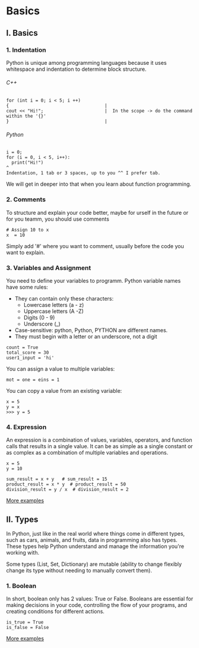 # Basics

## I. Basics
### 1. Indentation
Python is unique among programming languages because it uses whitespace and indentation to determine block structure.
###### C++
```
for (int i = 0; i < 5; i ++)
{                                    |
cout << "Hi!";                       |  In the scope -> do the command within the '{}'
}                                    |      
```
###### Python
```
i = 0;
for (i = 0, i < 5, i++):
  print("Hi!")
^
Indentation, 1 tab or 3 spaces, up to you ^^ I prefer tab.
```
We will get in deeper into that when you learn about function programming.

### 2. Comments
To structure and explain your code better, maybe for urself in the future or for you teamm, you should use comments
```
# Assign 10 to x
x  = 10
```
Simply add '#' where you want to comment, usually before the code you want to explain.

### 3. Variables and Assignment
You need to define your variables to programm.
Python variable names have some rules:
-  They can contain only these characters:
    - Lowercase letters (a - z) 
    - Uppercase letters (A -Z)
    - Digits (0 - 9)
    -  Underscore (_)
-  Case-sensitive: python, Python, PYTHON are different names.
-  They must begin with a letter or an underscore, not a digit
```
count = True
total_score = 30
user1_input = 'hi'
```

You can assign a value to multiple variables:
```
mot = one = eins = 1
```

You can copy a value from an existing variable:
```
x = 5
y = x
>>> y = 5
```

### 4. Expression
An expression is a combination of values, variables, operators, and function calls that results in a single value. It can be as simple as a single constant or as complex as a combination of multiple variables and operations.
```
x = 5
y = 10

sum_result = x + y   # sum_result = 15
product_result = x * y  # product_result = 50
division_result = y / x  # division_result = 2
```
[More examples](Expression.md)

## II. Types
In Python, just like in the real world where things come in different types, such as cars, animals, and fruits, data in programming also has types. These types help Python understand and manage the information you're working with. 

Some types (List, Set, Dictionary) are mutable (ability to change flexibly change its type without needing to manually convert them). 
### 1. Boolean
In short, boolean only has 2 values: True or False. Booleans are essential for making decisions in your code, controlling the flow of your programs, and creating conditions for different actions.
```
is_true = True
is_false = False
```
[More examples](Boolean.md)

###


